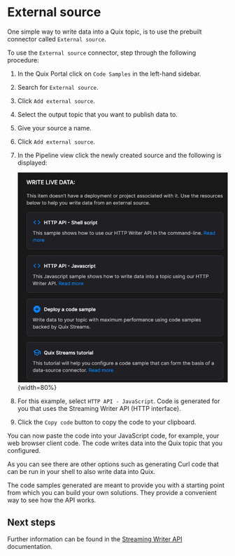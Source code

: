 # External source

One simple way to write data into a Quix topic, is to use the prebuilt connector called `External source`. 

To use the `External source` connector, step through the following procedure:

1. In the Quix Portal click on `Code Samples` in the left-hand sidebar. 

2. Search for `External source`. 

3. Click `Add external source`.

4. Select the output topic that you want to publish data to.

5. Give your source a name.

6. Click `Add external source`.

7. In the Pipeline view click the newly created source and the following is displayed:

    ![External source options](../../images/external-source-options.png){width=80%}

8. For this example, select `HTTP API - JavaScript`. Code is generated for you that uses the Streaming Writer API (HTTP interface).

9. Click the `Copy code` button to copy the code to your clipboard. 

You can now paste the code into your JavaScript code, for example, your web browser client code. The code writes data into the Quix topic that you configured.

As you can see there are other options such as generating Curl code that can be run in your shell to also write data into Quix. 

The code samples generated are meant to provide you with a starting point from which you can build your own solutions. They provide a convenient way to see how the API works.

## Next steps

Further information can be found in the [Streaming Writer API](../../apis/streaming-writer-api/overview.md) documentation.
